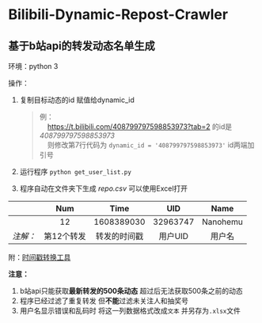 # Bilibili-Dynamic-Repost-Crawler

## 基于b站api的转发动态名单生成

环境：python 3


操作：

1. 复制目标动态的id 赋值给dynamic_id

	>例：  
	>&nbsp;&nbsp;&nbsp;&nbsp;https://t.bilibili.com/408799797598853973?tab=2 的id是 _408799797598853973_  
	>&nbsp;&nbsp;&nbsp;&nbsp;则修改第7行代码为 `dynamic_id = '408799797598853973'` id两端加引号

2. 运行程序 `python get_user_list.py`

3. 程序自动在文件夹下生成 _repo.csv_ 可以使用Excel打开

| | Num | Time | UID | Name |
|:----:|:----:|:----:|:----:|:----:|
| |12|1608389030|32963747|Nanohemu|
| _注解：_ | 第12个转发 | 转发的时间戳 | 用户UID | 用户名 |

附：[时间戳转换工具](https://tool.lu/timestamp/)

**注意：**  
1. b站api只能获取**最新转发的500条动态** 超过后无法获取500条之前的动态  
2. 程序已经过滤了重复转发 但**不能**过滤未关注人和抽奖号  
3. 用户名显示错误和乱码时 将这一列数据格式改成`文本` 并另存为`.xlsx`文件
